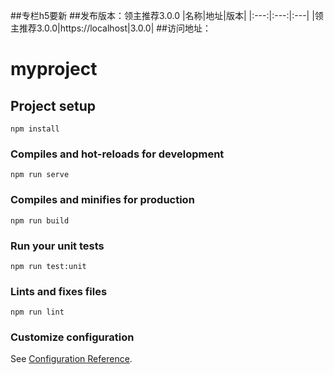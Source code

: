 ##专栏h5要新
##发布版本：领主推荐3.0.0
|名称|地址|版本|
|:---:|:---:|:---|
|领主推荐3.0.0|https://localhost|3.0.0|
##访问地址：

# myproject

## Project setup
```
npm install
```

### Compiles and hot-reloads for development
```
npm run serve
```

### Compiles and minifies for production
```
npm run build
```

### Run your unit tests
```
npm run test:unit
```

### Lints and fixes files
```
npm run lint
```

### Customize configuration
See [Configuration Reference](https://cli.vuejs.org/config/).
